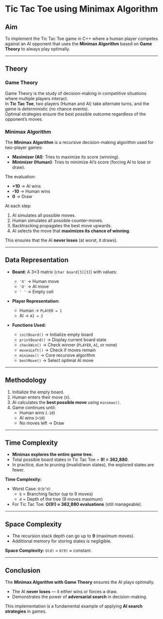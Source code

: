 # Tic Tac Toe using Minimax Algorithm

## Aim
To implement the Tic Tac Toe game in C++ where a human player competes against an AI opponent that uses the **Minimax Algorithm** based on **Game Theory** to always play optimally.

---

## Theory

### Game Theory
Game Theory is the study of decision-making in competitive situations where multiple players interact.  
In **Tic Tac Toe**, two players (Human and AI) take alternate turns, and the game is deterministic (no chance events).  
Optimal strategies ensure the best possible outcome regardless of the opponent’s moves.

### Minimax Algorithm
The **Minimax Algorithm** is a recursive decision-making algorithm used for two-player games:
- **Maximizer (AI)**: Tries to maximize its score (winning).  
- **Minimizer (Human)**: Tries to minimize AI’s score (forcing AI to lose or draw).  

The evaluation:
- **+10** → AI wins  
- **-10** → Human wins  
- **0** → Draw  

At each step:
1. AI simulates all possible moves.  
2. Human simulates all possible counter-moves.  
3. Backtracking propagates the best move upwards.  
4. AI selects the move that **maximizes its chance of winning**.  

This ensures that the AI **never loses** (at worst, it draws).

---

## Data Representation
- **Board:** A 3×3 matrix (`char board[3][3]`) with values:
  - `'X'` → Human move  
  - `'O'` → AI move  
  - `' '` → Empty cell  

- **Player Representation:**
  - Human → `PLAYER = 1`  
  - AI → `AI = 2`  

- **Functions Used:**
  - `initBoard()` → Initialize empty board  
  - `printBoard()` → Display current board state  
  - `checkWin()` → Check winner (`PLAYER`, `AI`, or none)  
  - `movesLeft()` → Check if moves remain  
  - `minimax()` → Core recursive algorithm  
  - `bestMove()` → Select optimal AI move  

---

## Methodology
1. Initialize the empty board.  
2. Human enters their move (`X`).  
3. AI calculates the **best possible move** using `minimax()`.  
4. Game continues until:
   - Human wins (`-10`)  
   - AI wins (`+10`)  
   - No moves left → Draw  

---

## Time Complexity
- **Minimax explores the entire game tree.**  
- Total possible board states in Tic Tac Toe = **9! = 362,880**.  
- In practice, due to pruning (invalid/won states), the explored states are fewer.  

**Time Complexity:**  
- Worst Case: `O(b^d)`  
  - `b` = Branching factor (up to 9 moves)  
  - `d` = Depth of the tree (9 moves maximum)  
- For Tic Tac Toe: **O(9!) ≈ 362,880 evaluations** (still manageable).  

---

## Space Complexity
- The recursion stack depth can go up to **9** (maximum moves).  
- Additional memory for storing states is negligible.  

**Space Complexity:** `O(d)` = `O(9)` ≈ constant.  

---

## Conclusion
The **Minimax Algorithm with Game Theory** ensures the AI plays optimally.  
- The AI **never loses** — it either wins or forces a draw.  
- Demonstrates the power of **adversarial search** in decision-making.  

This implementation is a fundamental example of applying **AI search strategies** in games.
